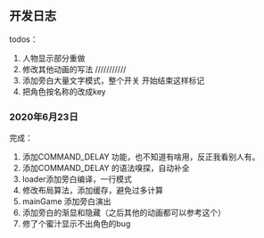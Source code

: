 ## 开发日志

todos：
1. 人物显示部分重做
2. 修改其他动画的写法
///////////
3. 添加旁白大量文字模式，整个开关 开始结束这样标记
4. 把角色按名称的改成key

### 2020年6月23日
完成：
1. 添加COMMAND_DELAY 功能，也不知道有啥用，反正我看别人有。
2. 添加COMMAND_DELAY 的语法嗅探，自动补全
3. loader添加旁白编译，一行模式
4. 修改布局算法，添加缓存，避免过多计算
5. mainGame 添加旁白演出
6. 添加旁白的渐显和隐藏（之后其他的动画都可以参考这个）
7. 修了个蜜汁显示不出角色的bug